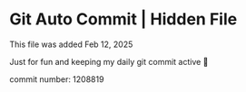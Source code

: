# Git Auto Commit | Hidden File

This file was added Feb 12, 2025

Just for fun and keeping my daily git commit active 🤪

commit number: 1208819
